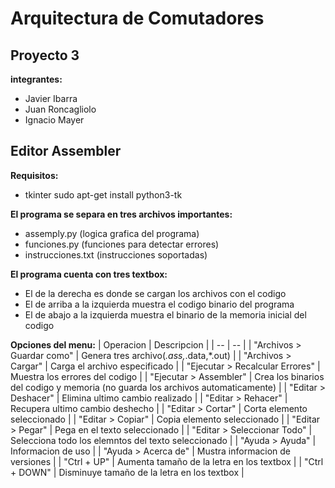 # Arquitectura de Comutadores

## Proyecto 3
**integrantes:** 
* Javier Ibarra
* Juan Roncagliolo
* Ignacio Mayer

## Editor Assembler
**Requisitos:** 
* tkinter   sudo apt-get install python3-tk

**El programa se separa en tres archivos importantes:**
* assemply.py (logica grafica del programa)
* funciones.py (funciones para detectar errores)
* instrucciones.txt (instrucciones soportadas)

**El programa cuenta con tres textbox:**
* El de la derecha es donde se cargan los archivos con el codigo
* El de arriba a la izquierda muestra el codigo binario del programa
* El de abajo a la izquierda muestra el binario de la memoria inicial del codigo

**Opciones del menu:**
| 		Operacion		| 				Descripcion						|
| 		--			|				--							|
| "Archivos > Guardar como" 		| Genera tres archivo(*.ass,*.data,*.out)						| 
| "Archivos > Cargar"			| Carga el archivo especificado							|
| "Ejecutar > Recalcular Errores" 	| Muestra los errores del codigo							|
| "Ejecutar > Assembler" 		| Crea los binarios del codigo y memoria (no guarda los archivos automaticamente)	|
| "Editar > Deshacer" 			| Elimina ultimo cambio realizado							|
| "Editar > Rehacer" 			| Recupera ultimo cambio deshecho							|
| "Editar > Cortar" 			| Corta elemento seleccionado								|
| "Editar > Copiar" 			| Copia elemento seleccionado								|
| "Editar > Pegar" 			| Pega en el texto seleccionado							|
| "Editar > Seleccionar Todo"		| Selecciona todo los elemntos del texto seleccionado				|
| "Ayuda > Ayuda" 			| Informacion de uso									|
| "Ayuda > Acerca de"			| Mustra informacion de versiones 							|
| "Ctrl + UP"				| Aumenta tamaño de la letra en los textbox						|
| "Ctrl + DOWN"			| Disminuye tamaño de la letra en los textbox						|
